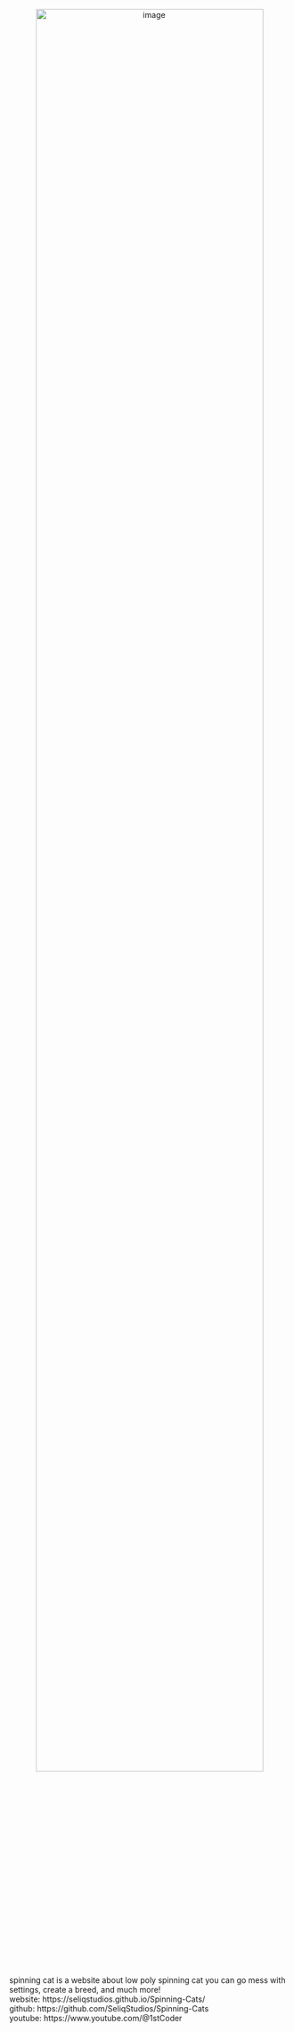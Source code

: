 <p align="center">
  <img src="https://files.catbox.moe/j0ojlr.png" alt="image" width="90%" height="auto"> <br>
  </p>
  spinning cat is a website about low poly spinning cat you can go mess with settings, create a breed, and much more!
  <br>
  website: https://seliqstudios.github.io/Spinning-Cats/
<br>
  github: https://github.com/SeliqStudios/Spinning-Cats
  <br>
  youtube: https://www.youtube.com/@1stCoder
